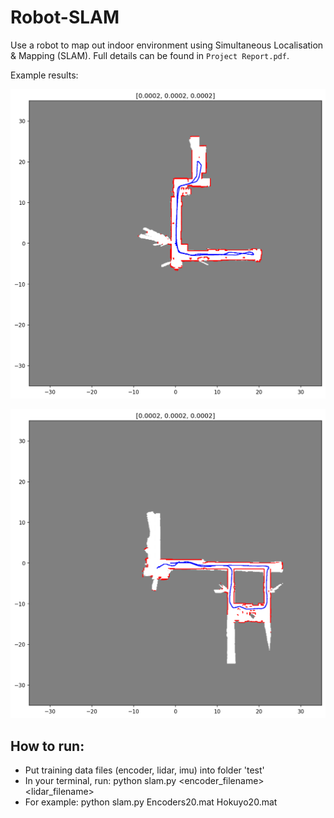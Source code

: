 # Robot-SLAM

Use a robot to map out indoor environment using Simultaneous Localisation &amp; Mapping (SLAM). Full details can be found in `Project Report.pdf`.

Example results:

![map 21](results/map_pred_21p.png)

![map 23](results/map_pred_23p.png)


## How to run:

- Put training data files (encoder, lidar, imu) into folder 'test'
- In your terminal, run:
	python slam.py <encoder_filename> <lidar_filename>
- For example:
	python slam.py Encoders20.mat Hokuyo20.mat
